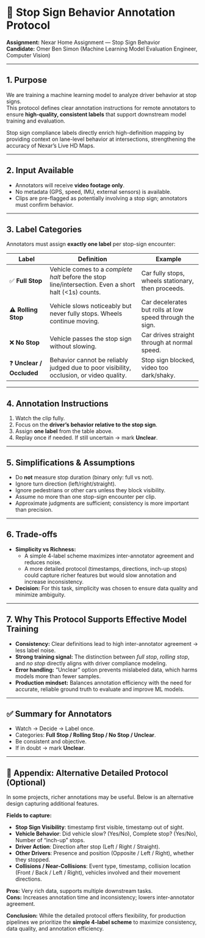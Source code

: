 # 🚦 Stop Sign Behavior Annotation Protocol  
**Assignment:** Nexar Home Assignment — Stop Sign Behavior  
**Candidate:** Omer Ben Simon (Machine Learning Model Evaluation Engineer, Computer Vision)  

---

## 1. Purpose  
We are training a machine learning model to analyze driver behavior at stop signs.  
This protocol defines clear annotation instructions for remote annotators to ensure **high-quality, consistent labels** that support downstream model training and evaluation.  

Stop sign compliance labels directly enrich high-definition mapping by providing context on lane-level behavior at intersections, strengthening the accuracy of Nexar’s Live HD Maps.

---

## 2. Input Available  
- Annotators will receive **video footage only**.  
- No metadata (GPS, speed, IMU, external sensors) is available.  
- Clips are pre-flagged as potentially involving a stop sign; annotators must confirm behavior.  

---

## 3. Label Categories  
Annotators must assign **exactly one label** per stop-sign encounter:  

| Label | Definition | Example |
|-------|------------|---------|
| ✅ **Full Stop** | Vehicle comes to a *complete halt* before the stop line/intersection. Even a short halt (<1s) counts. | Car fully stops, wheels stationary, then proceeds. |
| ⚠️ **Rolling Stop** | Vehicle slows noticeably but never fully stops. Wheels continue moving. | Car decelerates but rolls at low speed through the sign. |
| ❌ **No Stop** | Vehicle passes the stop sign without slowing. | Car drives straight through at normal speed. |
| ❓ **Unclear / Occluded** | Behavior cannot be reliably judged due to poor visibility, occlusion, or video quality. | Stop sign blocked, video too dark/shaky. |

---

## 4. Annotation Instructions  
1. Watch the clip fully.  
2. Focus on the **driver’s behavior relative to the stop sign**.  
3. Assign **one label** from the table above.  
4. Replay once if needed. If still uncertain → mark **Unclear**.  

---

## 5. Simplifications & Assumptions  
- Do **not** measure stop duration (binary only: full vs not).  
- Ignore turn direction (left/right/straight).  
- Ignore pedestrians or other cars unless they block visibility.  
- Assume no more than one stop-sign encounter per clip.  
- Approximate judgments are sufficient; consistency is more important than precision.  

---

## 6. Trade-offs  
- **Simplicity vs Richness:**  
  - A simple 4-label scheme maximizes inter-annotator agreement and reduces noise.  
  - A more detailed protocol (timestamps, directions, inch-up stops) could capture richer features but would slow annotation and increase inconsistency.  
- **Decision:** For this task, simplicity was chosen to ensure data quality and minimize ambiguity.  

---

## 7. Why This Protocol Supports Effective Model Training  
- **Consistency:** Clear definitions lead to high inter-annotator agreement → less label noise.  
- **Strong training signal:** The distinction between *full stop*, *rolling stop*, and *no stop* directly aligns with driver compliance modeling.  
- **Error handling:** “Unclear” option prevents mislabeled data, which harms models more than fewer samples.  
- **Production mindset:** Balances annotation efficiency with the need for accurate, reliable ground truth to evaluate and improve ML models.  

---

## ✅ Summary for Annotators  
- Watch → Decide → Label once.  
- Categories: **Full Stop / Rolling Stop / No Stop / Unclear**.  
- Be consistent and objective.  
- If in doubt → mark **Unclear**.  

---

## 📎 Appendix: Alternative Detailed Protocol (Optional)  
In some projects, richer annotations may be useful. Below is an alternative design capturing additional features.  

**Fields to capture:**  
- **Stop Sign Visibility**: timestamp first visible, timestamp out of sight.  
- **Vehicle Behavior**: Did vehicle slow? (Yes/No), Complete stop? (Yes/No), Number of “inch-up” stops.  
- **Driver Action**: Direction after stop (Left / Right / Straight).  
- **Other Drivers**: Presence and position (Opposite / Left / Right), whether they stopped.  
- **Collisions / Near-Collisions**: Event type, timestamp, collision location (Front / Back / Left / Right), vehicles involved and their movement directions.  

**Pros:** Very rich data, supports multiple downstream tasks.  
**Cons:** Increases annotation time and inconsistency; lowers inter-annotator agreement.  

**Conclusion:** While the detailed protocol offers flexibility, for production pipelines we prioritize the **simple 4-label scheme** to maximize consistency, data quality, and annotation efficiency.  
